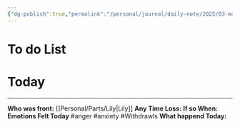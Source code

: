 ```yaml
---
{"dg-publish":true,"permalink":"/personal/journal/daily-note/2025/03-march/2025-03-17/","tags":["daily"],"noteIcon":""}
---
```


# To do List

# Today
---
**Who was front:** [[Personal/Parts/Lily\|Lily]]
**Any Time Loss:**
	**If so When:**
**Emotions Felt Today** #anger #anxiety #Withdrawls
**What happend Today:**